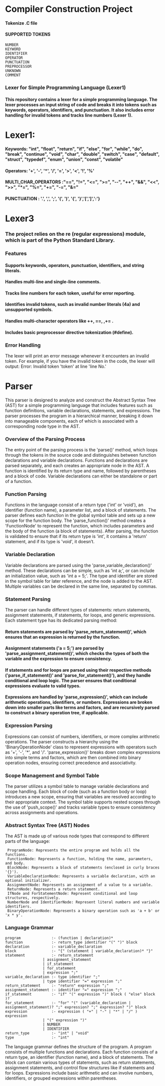 # Compiler Construction Project
#### Tokenize .C file 
#### SUPPORTED TOKENS
    NUMBER 
    KEYWORD
    IDENTIFIER 
    OPERATOR 
    PUNCTUATION 
    PREPROCESSOR
    UNKNOWN
    COMMENT
### Lexer for Simple Programming Language (Lexer1)
#### This repository contains a lexer for a simple programming language. The lexer processes an input string of code and breaks it into tokens such as keywords, operators, identifiers, and punctuation. It also includes error handling for invalid tokens and tracks line numbers (Lexer 1).
# Lexer1:  
#### Keywords: "int", "float", "return", "if", "else", "for", "while", "do", "break", "continue", "void", "char", "double", "switch", "case", "default", "struct", "typedef", "enum", "union", "const", "volatile"
#### Operators: '+', '-', '*', '/', '=', '>', '<', '!', '%'
#### MULTI_CHAR_OPERATORS :"==", "!=", "<=", ">=", "--", "++", "&&", "<<", ">>", "*=", "%=", "+=", "-=", "&="
#### PUNCTUATION : '.', ',', ';', '(', ')', '{', '}','[',']',':'}

# Lexer3 
### The project relies on the re (regular expressions) module, which is part of the Python Standard Library.
### Features
#### Supports keywords, operators, punctuation, identifiers, and string literals.
#### Handles multi-line and single-line comments.
#### Tracks line numbers for each token, useful for error reporting.
#### Identifies invalid tokens, such as invalid number literals (4a) and unsupported symbols.
#### Handles multi-character operators like ++, ==, ,+= . 
#### Includes basic preprocessor directive tokenization (#define).

### Error Handling
The lexer will print an error message whenever it encounters an invalid token. For example, if you have the invalid token in the code, the lexer will output:
Error: Invalid token 'token' at line 'line No.'

# Parser
This parser is designed to analyze and construct the Abstract Syntax Tree (AST) for a simple programming language that includes features such as function definitions,
variable declarations, statements, and expressions. The parser processes the program in a hierarchical manner, breaking it down into manageable components, each of which is
associated with a corresponding node type in the AST.

### Overview of the Parsing Process
The entry point of the parsing process is the 'parse()' method, which loops through the tokens in the source code and distinguishes between function declarations and variable declarations. Functions and declarations are parsed separately, and each creates an appropriate node in the AST. A function is identified by its return type and name, followed by parentheses and a block of code. Variable declarations can either be standalone or part of a function.

### Function Parsing
Functions in the language consist of a return type ('int' or 'void'), an identifier (function name), a parameter list, and a block of statements. The parser defines each function in the global symbol table and sets up a new scope for the function body. The 'parse_function()' method creates a 'FunctionNode' to represent the function, which includes parameters and the body of the function (a block of statements). After parsing, the function is validated to ensure that if its return type is 'int', it contains a 'return' statement, and if its type is 'void', it doesn’t.

### Variable Declaration
Variable declarations are parsed using the 'parse_variable_declaration()' method. These declarations can be simple, such as 'int a;', or can include an initialization value, such as 'int a = 5;'. The type and identifier are stored in the symbol table for later reference, and the node is added to the AST. Multiple variables can be declared in the same line, separated by commas.

### Statement Parsing
The parser can handle different types of statements: return statements, assignment statements, if statements, for loops, and generic expressions. Each statement type has its dedicated parsing method:
#### Return statements are parsed by 'parse_return_statement()', which ensures that an expression is returned by the function.
#### Assignment statements ('a = 5;') are parsed by 'parse_assignment_statement()', which checks the types of both the variable and the expression to ensure consistency.
#### If statements and for loops are parsed using their respective methods ('parse_if_statement()' and 'parse_for_statement()'), and they handle conditional and loop logic. The parser ensures that conditional expressions evaluate to valid types.
#### Expressions are handled by 'parse_expression()', which can include arithmetic operations, identifiers, or numbers. Expressions are broken down into smaller parts like terms and factors, and are recursively parsed to construct a binary operation tree, if applicable.

### Expression Parsing
Expressions can consist of numbers, identifiers, or more complex arithmetic operations. The parser constructs a hierarchy using the 'BinaryOperationNode' class to represent expressions with operators such as '+', '-', '*', and '/'. 'parse_expression()' breaks down complex expressions into simple terms and factors, which are then combined into binary operation nodes, ensuring correct precedence and associativity.

### Scope Management and Symbol Table
The parser utilizes a symbol table to manage variable declarations and scope handling. Each block of code (such as a function body or loop) introduces a new scope, ensuring that variables are resolved according to their appropriate context. The symbol table supports nested scopes through the use of 'push_scope()' and tracks variable types to ensure consistency across assignments and operations.

### Abstract Syntax Tree (AST) Nodes
The AST is made up of various node types that correspond to different parts of the language:

     ProgramNode: Represents the entire program and holds all the functions.
     FunctionNode: Represents a function, holding the name, parameters, and body.
     BlockNode: Represents a block of statements (enclosed in curly braces '{}').
     VariableDeclarationNode: Represents a variable declaration, with an optional initializer.
     AssignmentNode: Represents an assignment of a value to a variable.
     ReturnNode: Represents a return statement.
     IfNode and ForStatementNode: Represent conditional and loop structures, respectively.
     NumberNode and IdentifierNode: Represent literal numbers and variable identifiers.
     BinaryOperationNode: Represents a binary operation such as 'a + b' or 'x * y'.

### Language Grammar
    program              :- (function | declaration)*
    function             :- return_type identifier "(" ")" block
    declaration          :- variable_declaration
    block                :- "{" (statement | variable_declaration)* "}"
    statement            :- return_statement 
                     | assignment_statement 
                     | if_statement
                     | for_statement
                     | expression ";"
    variable_declaration :- type identifier ";"
                     | type identifier "=" expression ";"
    return_statement     :- "return" expression ";"
    assignment_statement :- identifier "=" expression ";"
    if_statement         :- "if" "(" expression ")" block ( "else" block )?
    for_statement        :- "for" "(" (variable_declaration | assignment_statement)? ";" expression? ";" expression? ")" block
    expression           :- expression ( "+" | "-" | "*" | "/" ) expression
                     | "(" expression ")"
                     | NUMBER
                     | IDENTIFIER
    return_type          :- "int" | "void"
    type                 :- "int"
The language grammar defines the structure of the program. A program consists of multiple functions and declarations. Each function consists of a return type, an identifier (function name), and a block of statements. The block can contain various types of statements, such as return statements, assignment statements, and control flow structures like if statements and for loops. Expressions include basic arithmetic and can involve numbers, identifiers, or grouped expressions within parentheses.


